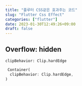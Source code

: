 ```yaml
---
title: "플루터 CSS같은 효과주는 코드"
slug: "Flutter Css Effect"
categories: ["flutter"]
date: 2023-01-30T12:49:26+09:00
draft: false
---
```


## Overflow: hidden

`clipBehavior: Clip.hardEdge`

```dart
 Container(
  clipBehavior: Clip.hardEdge,
)
```
